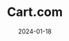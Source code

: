 ---  
layout: startup_page  
title: "Cart.com"  
id: "cart.com"  
permalink: "/cartcomcart.com01182024/"  
website: "https://www.cart.com/"  
funding_round: "Debt Refinancing"  
funding_amount: "$70M"  
investors: "Silicon Valley Bank, Trinity Capital Inc."  
about: "Cart.com provides unified commerce and logistics solutions, enabling B2C and B2B companies to sell and fulfill orders anywhere. They offer enterprise-grade software, services, and logistics infrastructure, including a network of fulfillment centers, to streamline operations and drive efficient growth for mid-market and enterprise clients."  
markets: "E-commerce, Logistics, Supply Chain Management, Software Development, Analytics, Information Technology"  
hq: "Houston, Texas, United States"  
founded_year: "2020"  
linkedin: "https://www.linkedin.com/company/cartdotcom/"  
twitter: "https://x.com/cartdotcom"  
instagram: ""  
facebook: "https://www.facebook.com/cartdotcom"  
crunchbase: "https://www.crunchbase.com/organization/cart-com"  
pitchbook: "https://pitchbook.com/profiles/company/458513-20"  

date_display: "18-Jan-2024"  
date: "2024-01-18"

# SEO Optimization  
meta_title: "Cart.com - Debt Refinancing Funding ($70M)"  
meta_description: "Cart.com, Cart.com provides unified commerce and logistics solutions, enabling B2C and B2B companies to sell and fulfill orders anywhere. They offer enterprise-..."  
meta_keywords: "Cart.com, E-commerce, Logistics, Supply Chain Management, Software Development, Analytics, Information Technology, Debt Refinancing funding"  
canonical_url: "https://startup.projectstartups.com/cartcomcart.com01182024/"  
---